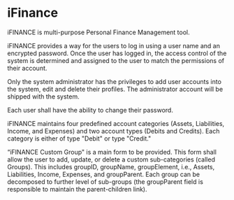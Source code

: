 # iFinance
iFINANCE is multi-purpose Personal Finance Management tool.

iFINANCE provides a way for the users to log in using a user name and an 
encrypted password. Once the user has logged in, the access control of the
system is determined and assigned to the user to match the permissions of 
their account.

Only the system administrator has the privileges to add user accounts into the
system, edit and delete their profiles. The administrator account will be 
shipped with the system.

Each user shall have the ability to change their password.

iFINANCE maintains four predefined account categories (Assets, Liabilities, Income,
and Expenses) and two account types (Debits and Credits). Each category is either 
of type "Debit" or type "Credit."

“iFINANCE Custom Group" is a main form to be provided. This form shall allow the 
user to add, update, or delete a custom sub-categories (called Groups). This includes 
groupID, groupName, groupElement, i.e., Assets, Liabilities, Income, Expenses, and 
groupParent. Each group can be decomposed to further level of sub-groups (the 
groupParent field is responsible to maintain the parent-children link).
